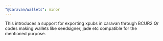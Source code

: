 ```yaml
---
"@caravan/wallets": minor
---
```


This introduces a support for exporting xpubs in caravan through BCUR2 Qr codes making wallets like seedsigner, jade etc compatible for the mentioned purpose.
